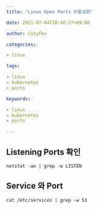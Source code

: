 ```yaml
---
title: "Linux Open Ports 비활성화"

date: 2021-07-04T20:40:27+09:00

author: CozyFex

categories:

- linux

tags:

- linux
- kubernetes
- ports

keywords:

- linux
- kubernetes
- ports

---
```


## Listening Ports 확인

```shell
netstat -an | grep -w LISTEN
```

## Service 와 Port

```shell
cat /etc/services | grep -w 53
```
